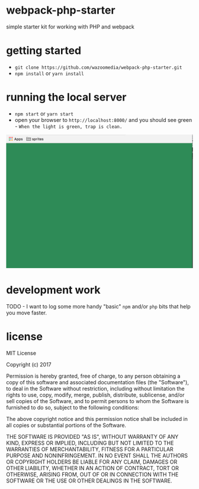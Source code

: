 # webpack-php-starter
simple starter kit for working with PHP and webpack

# getting started

* `git clone https://github.com/wazoomedia/webpack-php-starter.git`
* `npm install` or `yarn install`

# running the local server

* `npm start` or `yarn start`
* open your browser to `http://localhost:8000/` and you should see green - `When the light is green, trap is clean.`

![Looks good](/screenshot.png)

# development work

TODO - I want to log some more handy "basic" `npm` and/or `php` bits that help you move faster.

# license

MIT License

Copyright (c) 2017 

Permission is hereby granted, free of charge, to any person obtaining a copy
of this software and associated documentation files (the "Software"), to deal
in the Software without restriction, including without limitation the rights
to use, copy, modify, merge, publish, distribute, sublicense, and/or sell
copies of the Software, and to permit persons to whom the Software is
furnished to do so, subject to the following conditions:

The above copyright notice and this permission notice shall be included in all
copies or substantial portions of the Software.

THE SOFTWARE IS PROVIDED "AS IS", WITHOUT WARRANTY OF ANY KIND, EXPRESS OR
IMPLIED, INCLUDING BUT NOT LIMITED TO THE WARRANTIES OF MERCHANTABILITY,
FITNESS FOR A PARTICULAR PURPOSE AND NONINFRINGEMENT. IN NO EVENT SHALL THE
AUTHORS OR COPYRIGHT HOLDERS BE LIABLE FOR ANY CLAIM, DAMAGES OR OTHER
LIABILITY, WHETHER IN AN ACTION OF CONTRACT, TORT OR OTHERWISE, ARISING FROM,
OUT OF OR IN CONNECTION WITH THE SOFTWARE OR THE USE OR OTHER DEALINGS IN THE
SOFTWARE.
